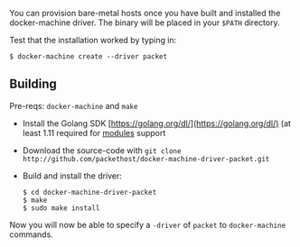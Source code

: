<!-- <meta>
{
    "title":"Docker Machine",
    "slug":"docker-machine",
    "description":"A Docker Machine driver from Packet",
    "author":"Zalkar Ziiaidin",
    "github":"zalkar-z",
    "date": "2019/12/18",
    "tag":["Docker", "Driver"]
}
</meta> -->

You can provision bare-metal hosts once you have built and installed the docker-machine driver. The binary will be placed in your `$PATH` directory.

Test that the installation worked by typing in:

```
$ docker-machine create --driver packet
```

## Building

Pre-reqs: `docker-machine` and `make`

- Install the Golang SDK [https://golang.org/dl/](https://golang.org/dl/) (at least 1.11 required for [modules](https://github.com/golang/go/wiki/Modules) support

- Download the source-code with `git clone http://github.com/packethost/docker-machine-driver-packet.git`

- Build and install the driver:

    ```
    $ cd docker-machine-driver-packet
    $ make
    $ sudo make install
    ```

Now you will now be able to specify a `-driver` of `packet` to `docker-machine` commands.
